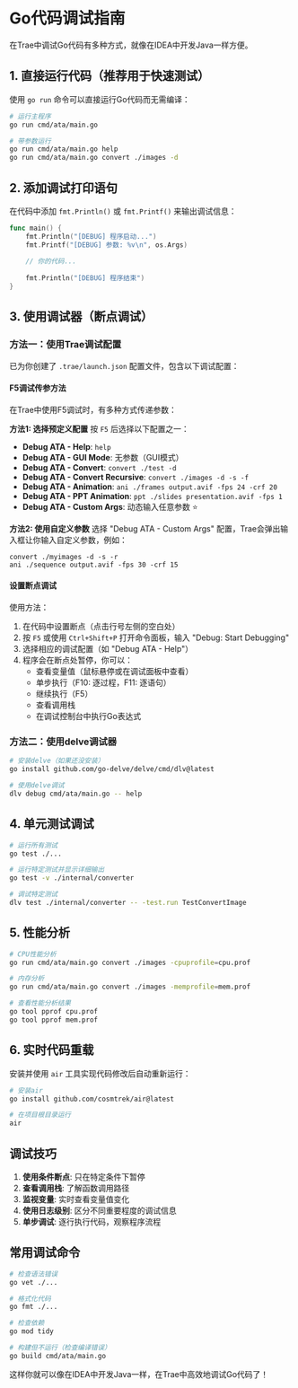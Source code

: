 # Go代码调试指南

在Trae中调试Go代码有多种方式，就像在IDEA中开发Java一样方便。

## 1. 直接运行代码（推荐用于快速测试）

使用 `go run` 命令可以直接运行Go代码而无需编译：

```bash
# 运行主程序
go run cmd/ata/main.go

# 带参数运行
go run cmd/ata/main.go help
go run cmd/ata/main.go convert ./images -d
```

## 2. 添加调试打印语句

在代码中添加 `fmt.Println()` 或 `fmt.Printf()` 来输出调试信息：

```go
func main() {
    fmt.Println("[DEBUG] 程序启动...")
    fmt.Printf("[DEBUG] 参数: %v\n", os.Args)
    
    // 你的代码...
    
    fmt.Println("[DEBUG] 程序结束")
}
```

## 3. 使用调试器（断点调试）

### 方法一：使用Trae调试配置

已为你创建了 `.trae/launch.json` 配置文件，包含以下调试配置：

#### F5调试传参方法

在Trae中使用F5调试时，有多种方式传递参数：

**方法1: 选择预定义配置**
按 `F5` 后选择以下配置之一：
- **Debug ATA - Help**: `help`
- **Debug ATA - GUI Mode**: 无参数（GUI模式）
- **Debug ATA - Convert**: `convert ./test -d`
- **Debug ATA - Convert Recursive**: `convert ./images -d -s -f`
- **Debug ATA - Animation**: `ani ./frames output.avif -fps 24 -crf 20`
- **Debug ATA - PPT Animation**: `ppt ./slides presentation.avif -fps 1`
- **Debug ATA - Custom Args**: 动态输入任意参数 ⭐

**方法2: 使用自定义参数**
选择 "Debug ATA - Custom Args" 配置，Trae会弹出输入框让你输入自定义参数，例如：
```
convert ./myimages -d -s -r
ani ./sequence output.avif -fps 30 -crf 15
```

#### 设置断点调试

使用方法：
1. 在代码中设置断点（点击行号左侧的空白处）
2. 按 `F5` 或使用 `Ctrl+Shift+P` 打开命令面板，输入 "Debug: Start Debugging"
3. 选择相应的调试配置（如 "Debug ATA - Help"）
4. 程序会在断点处暂停，你可以：
   - 查看变量值（鼠标悬停或在调试面板中查看）
   - 单步执行（F10: 逐过程，F11: 逐语句）
   - 继续执行（F5）
   - 查看调用栈
   - 在调试控制台中执行Go表达式

### 方法二：使用delve调试器

```bash
# 安装delve（如果还没安装）
go install github.com/go-delve/delve/cmd/dlv@latest

# 使用delve调试
dlv debug cmd/ata/main.go -- help
```

## 4. 单元测试调试

```bash
# 运行所有测试
go test ./...

# 运行特定测试并显示详细输出
go test -v ./internal/converter

# 调试特定测试
dlv test ./internal/converter -- -test.run TestConvertImage
```

## 5. 性能分析

```bash
# CPU性能分析
go run cmd/ata/main.go convert ./images -cpuprofile=cpu.prof

# 内存分析
go run cmd/ata/main.go convert ./images -memprofile=mem.prof

# 查看性能分析结果
go tool pprof cpu.prof
go tool pprof mem.prof
```

## 6. 实时代码重载

安装并使用 `air` 工具实现代码修改后自动重新运行：

```bash
# 安装air
go install github.com/cosmtrek/air@latest

# 在项目根目录运行
air
```

## 调试技巧

1. **使用条件断点**: 只在特定条件下暂停
2. **查看调用栈**: 了解函数调用路径
3. **监视变量**: 实时查看变量值变化
4. **使用日志级别**: 区分不同重要程度的调试信息
5. **单步调试**: 逐行执行代码，观察程序流程

## 常用调试命令

```bash
# 检查语法错误
go vet ./...

# 格式化代码
go fmt ./...

# 检查依赖
go mod tidy

# 构建但不运行（检查编译错误）
go build cmd/ata/main.go
```

这样你就可以像在IDEA中开发Java一样，在Trae中高效地调试Go代码了！